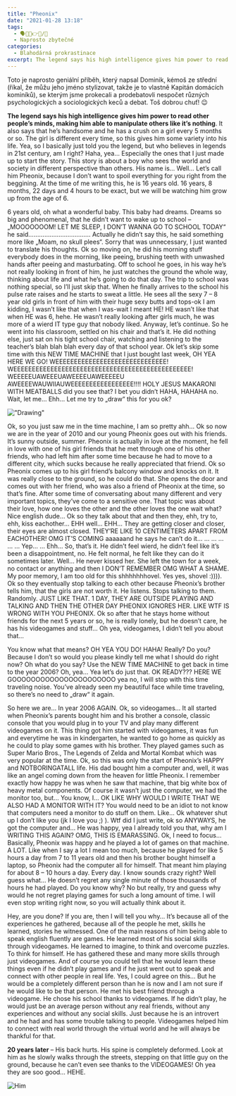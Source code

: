 ```yaml
---
title: "Pheonix"
date: "2021-01-28 13:18"
tags:
  - 🗣️💬🤩👉🌐/📰
  - Naprosto zbytečné
categories:
  - Blahodárná prokrastinace
excerpt: The legend says his high intelligence gives him power to read other people’s minds, making him able to manipulate others like it’s nothing.
---
```


Toto je naprosto geniální příběh, který napsal Dominik, kémoš ze střední (říkal, že můžu jeho jméno stylizovat, takže je to vlastně Kapitán domácích kominíků), se kterým jsme prokecali a prodebatovli nespočet různých psychologických a sociologických keců a debat. Toš dobrou chuť! 😉

**The legend says his high intelligence gives him power to read other people’s minds, making him able to manipulate others like it’s nothing**. It also says that he’s handsome and he has a crush on a girl every 5 months or so. The girl is different every time, so this gives him some variety into his life. Yea, so I basically just told you the legend, but who believes in legends in 21st century, am I right? Haha, yea… Especially the ones that I just made up to start the story. This story is about a boy who sees the world and society in different perspective than others. His name is… Well… Let’s call him Pheonix, because I don’t want to spoil everything for you right from the beggining. At the time of me writing this, he is 16 years old. 16 years, 8 months, 22 days and 4 hours to be exact, but we will be watching him grow up from the age of 6.

6 years old, oh what a wonderful baby. This baby had dreams. Dreams so big and phenomenal, that he didn’t want to wake up to school – „MOOOOOOOM! LET ME SLEEP, I DON’T WANNA GO TO SCHOOL TODAY“ he said…………………………….. Actually he didn’t say this, he said something more like „Moam, no skull plees“. Sorry that was unnecessary, I just wanted to translate his thoughts. Ok so moving on, he did his morning stuff everybody does in the morning, like peeing, brushing teeth with unwashed hands after peeing and masturbating. Off to school he goes, in his way he’s not really looking in front of him, he just watches the ground the whole way, thinking about life and what he’s going to do that day. The trip to school was nothing special, so I’ll just skip that. When he finally arrives to the school his pulse rate raises and he starts to sweat a little. He sees all the sexy 7 – 8 year old girls in front of him with their huge sexy butts and tops-ok I am kidding, I wasn’t like that when I was-wait I meant HE! HE wasn’t like that when HE was 6, hehe. He wasn’t really looking after girls much, he was more of a wierd IT type guy that nobody liked. Anyway, let’s continue. So he went into his classroom, settled on his chair and that’s it. He did nothing else, just sat on his tight school chair, watching and listening to the teacher’s blah blah blah every day of that school year. Ok let’s skip some time with this NEW TIME MACHINE that I just bought last week, OH YEA HERE WE GO! WEEEEEEEEEEEEEEEEEEEEEEEEEEEEEE!  
WEEEEEEEEEEEEEEEEEEEEEEEEEEEEEEEEEEEEEEEEEEEEEEEE! WEEEEEUAWEEEUAWEEEEUAWEEEEEU  
AWEEEEWAUWIIAUWEEEEEEEEEEEEEEEEE!!!! HOLY JESUS MAKARONI WITH MEATBALLS did you see that? I bet you didn’t HAHA, HAHAHA no. Wait, let me… Ehh… Let me try to „draw“ this for you ok?

!["Drawing"](/images/pheonix.jpg)

Ok, so you just saw me in the time machine, I am so pretty ahh… Ok so now we are in the year of 2010 and our young Pheonix goes out with his friends. It’s sunny outside, summer. Pheonix is actually in love at the moment, he fell in love with one of his girl friends that he met through one of his other friends, who had left him after some time because he had to move to a different city, which sucks because he really appreciated that friend. Ok so Pheonix comes up to his girl friend’s balcony window and knocks on it. It was really close to the ground, so he could do that. She opens the door and comes out with her friend, who was also a friend of Pheonix at the time, so that’s fine. After some time of conversating about many different and very important topics, they’ve come to a sensitive one. That topic was about their love, how one loves the other and the other loves the one wait what? Nice english dude… Ok so they talk about that and then they, ehh, try to, ehh, kiss eachother… EHH well… EHH… They are getting closer and closer, their eyes are almost closed. THEY’RE LIKE 10 CENTIMETERS APART FROM EACHOTHER! OMG IT’S COMING aaaaaand he says he can’t do it… … … … … … Yep… … Ehh… So, that’s it. He didn’t feel wierd, he didn’t feel like it’s been a disappointment, no. He felt normal, he felt like they can do it sometimes later. Well… He never kissed her. She left the town for a week, no contact or anything and then I DON’T REMEMBER OMG WHAT A SHAME. My poor memory, I am too old for this shhhhhhhovel. Yes yes, shovel :)))). Ok so they eventually stop talking to each other because Pheonix’s brother tells him, that the girls are not worth it. He listens. Stops talking to them. Randomly. JUST LIKE THAT. 1 DAY, THEY ARE OUTSIDE PLAYING AND TALKING AND THEN THE OTHER DAY PHEONIX IGNORES HER. LIKE WTF IS WRONG WITH YOU PHEONIX. Ok so after that he stays home without friends for the next 5 years or so, he is really lonely, but he doesn’t care, he has his videogames and stuff… Oh yea, videogames, I didn’t tell you about that…

You know what that means? OH YEA YOU DO! HAHA! Really? Do you? Because I don’t so would you please kindly tell me what I should do right now? Oh what do you say? Use the NEW TIME MACHINE to get back in time to the year 2006? Oh, yea… Yea let’s do just that. OK READY??? HERE WE GOOOOOOOOOOOOOOOOOOOOOO yea no, I will stop with this time traveling noise. You’ve already seen my beautiful face while time traveling, so there’s no need to „draw“ it again.

So here we are… In year 2006 AGAIN. Ok, so videogames… It all started when Pheonix’s parents bought him and his brother a console, classic console that you would plug in to your TV and play many different videogames on it. This thing got him started with videogames, it was fun and everytime he was in kindergarten, he wanted to go home as quickly as he could to play some games with his brother. They played games such as Super Mario Bros., The Legends of Zelda and Mortal Kombat which was very popular at the time. Ok, so this was only the start of Pheonix’s HAPPY and NOTBORINGATALL life. His dad bought him a computer and, well, it was like an angel coming down from the heaven for little Pheonix. I remember exactly how happy he was when he saw that machine, that big white box of heavy metal components. Of course it wasn’t just the computer, we had the monitor too, but… You know, I… OK LIKE WHY WOULD I WRITE THAT WE ALSO HAD A MONITOR WITH IT? You would need to be an idiot to not know that computers need a monitor to do stuff on them. Like… Ok whatever shut up I don’t like you (jk I love you ;) ). Wtf did I just write, ok so ANYWAYS, he got the computer and… He was happy, yea I already told you that, why am I WRITING THIS AGAIN? OMG, THIS IS EMARASSING. Ok, I need to focus… Basically, Pheonix was happy and he played a lot of games on that machine. A LOT. Like when I say a lot I mean too much, because he played for like 5 hours a day from 7 to 11 years old and then his brother bought himself a laptop, so Pheonix had the computer all for himself. That meant him playing for about 8 – 10 hours a day. Every day. I know sounds crazy right? Well guess what… He doesn’t regret any single minute of those thousands of hours he had played. Do you know why? No but really, try and guess why would he not regret playing games for such a long amount of time. I will even stop writing right now, so you will actually think about it.

Hey, are you done? If you are, then I will tell you why… It’s because all of the experiences he gathered, because all of the people he met, skills he learned, stories he witnessed. One of the main reasons of him being able to speak english fluently are games. He learned most of his social skills through videogames. He learned to imagine, to think and overcome puzzles. To think for himself. He has gathered these and many more skills through just videogames. And of course you could tell that he would learn these things even if he didn’t play games and if he just went out to speak and connect with other people in real life. Yes, I could agree on this… But he would be a completely different person than he is now and I am not sure if he would like to be that person. He met his best friend through a videogame. He chose his school thanks to videogames. If he didn’t play, he would just be an average person without any real friends, without any experiences and without any social skills. Just because he is an introvert and he had and has some trouble talking to people. Videogames helped him to connect with real world through the virtual world and he will always be thankful for that.

**20 years later** – His back hurts. His spine is completely deformed. Look at him as he slowly walks through the streets, stepping on that little guy on the ground, because he can’t even see thanks to the VIDEOGAMES! Oh yea they are soo good…
HEHE.

![Him](/emotes/pheonix.png)
